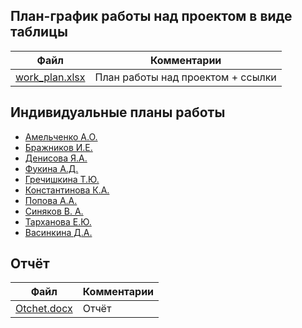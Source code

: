 ## План-график работы над проектом в виде таблицы

| Файл| Комментарии                                    |
| ------------------------------------------------ | ---------------------------------------------- |
| [work_plan.xlsx](work_plan.xlsx)                             | План работы над проектом + ссылки |

## Индивидуальные планы работы

- [Амельченко А.О.](Amel'chenko.md)
- [Бражников И.Е.](Brazhnikov.md)
- [Денисова Я.А.](Denisova.md)
- [Фукина А.Д.](Fukina.md)
- [Гречишкина Т.Ю.](Grechishkina.md)
- [Константинова К.А.](Konstantinova.md)
- [Попова А.А.](Popova.md)
- [Синяков В. А.](Sinyakov.md)
- [Тарханова Е.Ю.](Tarkhanova.md)
- [Васинкина Д.А.](Vasinkina.md)


## Отчёт

| Файл| Комментарии|
| ----------------------------------------------------- | ---------------------------------------------- |
| [Otchet.docx](Otchet.docx)| Отчёт |

